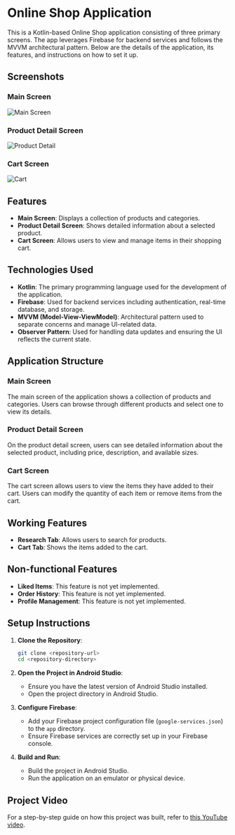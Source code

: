 # Online Shop Application

This is a Kotlin-based Online Shop application consisting of three primary screens. The app leverages Firebase for backend services and follows the MVVM architectural pattern. Below are the details of the application, its features, and instructions on how to set it up.

## Screenshots

### Main Screen
![Main Screen](<img width="355" alt="MainActivity" src="https://github.com/user-attachments/assets/4e7dfd09-13d7-49eb-bb0f-0967980428af">)

### Product Detail Screen
![Product Detail](<img width="362" alt="DetailActivity" src="https://github.com/user-attachments/assets/711acc75-e33a-4b41-80c3-7baadca8fcdd">)


### Cart Screen
![Cart](<img width="362" alt="CartActivity" src="https://github.com/user-attachments/assets/d5e8bb74-3e11-4f47-ac7a-672e4293f725">)


## Features

- **Main Screen**: Displays a collection of products and categories.
- **Product Detail Screen**: Shows detailed information about a selected product.
- **Cart Screen**: Allows users to view and manage items in their shopping cart.

## Technologies Used

- **Kotlin**: The primary programming language used for the development of the application.
- **Firebase**: Used for backend services including authentication, real-time database, and storage.
- **MVVM (Model-View-ViewModel)**: Architectural pattern used to separate concerns and manage UI-related data.
- **Observer Pattern**: Used for handling data updates and ensuring the UI reflects the current state.

## Application Structure

### Main Screen

The main screen of the application shows a collection of products and categories. Users can browse through different products and select one to view its details.

### Product Detail Screen

On the product detail screen, users can see detailed information about the selected product, including price, description, and available sizes.

### Cart Screen

The cart screen allows users to view the items they have added to their cart. Users can modify the quantity of each item or remove items from the cart.

## Working Features

- **Research Tab**: Allows users to search for products.
- **Cart Tab**: Shows the items added to the cart.

## Non-functional Features

- **Liked Items**: This feature is not yet implemented.
- **Order History**: This feature is not yet implemented.
- **Profile Management**: This feature is not yet implemented.

## Setup Instructions

1. **Clone the Repository**:
    ```bash
    git clone <repository-url>
    cd <repository-directory>
    ```

2. **Open the Project in Android Studio**:
    - Ensure you have the latest version of Android Studio installed.
    - Open the project directory in Android Studio.

3. **Configure Firebase**:
    - Add your Firebase project configuration file (`google-services.json`) to the `app` directory.
    - Ensure Firebase services are correctly set up in your Firebase console.

4. **Build and Run**:
    - Build the project in Android Studio.
    - Run the application on an emulator or physical device.

## Project Video

For a step-by-step guide on how this project was built, refer to [this YouTube video](https://www.youtube.com/watch?v=jh1GXnFw7rM&t=428s).
